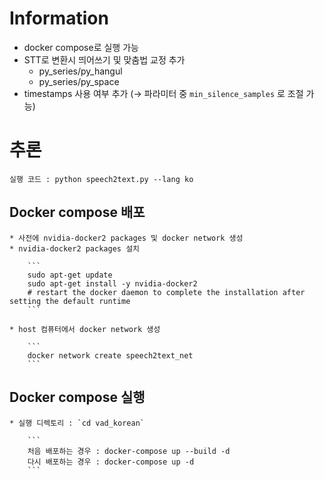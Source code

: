 # Information
* docker compose로 실행 가능
* STT로 변환시 띄어쓰기 및 맞춤법 교정 추가
    - py_series/py_hangul
    - py_series/py_space
* timestamps 사용 여부 추가 (→ 파라미터 중  `min_silence_samples` 로 조절 가능)

# 추론

```
실행 코드 : python speech2text.py --lang ko
```


## Docker compose 배포
    * 사전에 nvidia-docker2 packages 및 docker network 생성
    * nvidia-docker2 packages 설치

        ```
        sudo apt-get update
        sudo apt-get install -y nvidia-docker2
        # restart the docker daemon to complete the installation after setting the default runtime
        ```

    * host 컴퓨터에서 docker network 생성

        ```
        docker network create speech2text_net
        ```

## Docker compose 실행
    * 실행 디렉토리 : `cd vad_korean`

        ```
        처음 배포하는 경우 : docker-compose up --build -d
        다시 배포하는 경우 : docker-compose up -d
        ```

